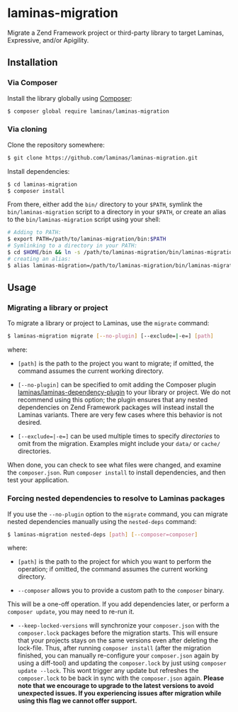 # laminas-migration

Migrate a Zend Framework project or third-party library to target
Laminas, Expressive, and/or Apigility.

## Installation

### Via Composer

Install the library globally using [Composer](https://getcomposer.org):

```bash
$ composer global require laminas/laminas-migration
```

### Via cloning

Clone the repository somewhere:

```bash
$ git clone https://github.com/laminas/laminas-migration.git
```

Install dependencies:

```bash
$ cd laminas-migration
$ composer install
```

From there, either add the `bin/` directory to your `$PATH`, symlink the
`bin/laminas-migration` script to a directory in your `$PATH`, or create an
alias to the `bin/laminas-migration` script using your shell:

```bash
# Adding to PATH:
$ export PATH=/path/to/laminas-migration/bin:$PATH
# Symlinking to a directory in your PATH:
$ cd $HOME/bin && ln -s /path/to/laminas-migration/bin/laminas-migration .
# creating an alias:
$ alias laminas-migration=/path/to/laminas-migration/bin/laminas-migration
```

## Usage

### Migrating a library or project

To migrate a library or project to Laminas, use the `migrate` command:

```bash
$ laminas-migration migrate [--no-plugin] [--exclude=|-e=] [path]
```

where:

- `[path]` is the path to the project you want to migrate; if omitted, the
  command assumes the current working directory.

- `[--no-plugin]` can be specified to omit adding the Composer plugin
  [laminas/laminas-dependency-plugin](https://github.com/laminas/laminas-dependency-plugin)
  to your library or project. We do not recommend using this option; the plugin
  ensures that any nested dependencies on Zend Framework packages will instead
  install the Laminas variants. There are very few cases where this behavior is
  not desired.

- `[--exclude=|-e=]` can be used multiple times to specify _directories_ to omit
  from the migration. Examples might include your `data/` or `cache/`
  directories.

When done, you can check to see what files were changed, and examine the
`composer.json`. Run `composer install` to install dependencies, and then test
your application.

### Forcing nested dependencies to resolve to Laminas packages

If you use the `--no-plugin` option to the `migrate` command, you can migrate
nested dependencies manually using the `nested-deps` command:

```bash
$ laminas-migration nested-deps [path] [--composer=composer]
```

where:

- `[path]` is the path to the project for which you want to perform the
  operation; if omitted, the command assumes the current working directory.

- `--composer` allows you to provide a custom path to the `composer` binary.

This will be a one-off operation. If you add dependencies later, or perform a
`composer update`, you may need to re-run it.

- `--keep-locked-versions` will synchronize your `composer.json` with the `composer.lock` packages before the migration starts. This will ensure that your projects stays on the same versions even after deleting the lock-file. Thus, after running `composer install` (after the migration finished, you can manually re-configure your `composer.json` again by using a diff-tool) and updating the `composer.lock` by just using `composer update --lock`. This wont trigger any update but refreshes the `composer.lock` to be back in sync with the `composer.json` again. **Please note that we encourage to upgrade to the latest versions to avoid unexpected issues. If you experiencing issues after migration while using this flag we cannot offer support.** 
